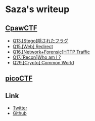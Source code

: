 # Saza's writeup

## [CpawCTF](https://ctf.cpaw.site)

- [Q13.\[Stego\]隠されたフラグ](cpaw/13.md)
- [Q15.\[Web\] Redirect](cpaw/15.md)
- [Q16.[Network+Forensic]HTTP Traffic](cpaw/16.md)
- [Q17.[Recon]Who am I ?](cpaw/17.md)
- [Q29.[Crypto] Common World](cpaw/29.md)

## [picoCTF](https://picoctf.org)

## Link
- [Twitter](https://twitter.com/Saza_xxx)
- [Github](https://github.com/Saza-ku)

